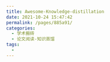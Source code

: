 ```yaml
---
title: Awesome-Knowledge-distillation
date: 2021-10-24 15:47:42
permalink: /pages/885a91/
categories:
  - 学术搬砖
  - 论文阅读-知识蒸馏
tags:
  - 
---
```

